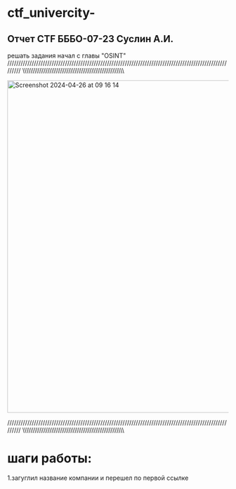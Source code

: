 # ctf_univercity-
## Отчет CTF БББО-07-23 Суслин А.И.

решать задания начал с главы "OSINT"
/////////////////////////////////////////////////////////////////////////////////////////////////////////
\\\\\\\\\\\\\\\\\\\\\\\\\\\\\\\\\\\\\\\\\\\\\\\\\\\\\\\\\\\\\\\\\\\\\\\\\\\\\\\\\\\\\\\\\\\\\\\\\\\\\\\\\

<img width="758" alt="Screenshot 2024-04-26 at 09 16 14" src="https://github.com/cvrseq/ctf_univercity-/assets/152638273/12209ef9-be76-44d9-8ca9-fc3a18301015">

/////////////////////////////////////////////////////////////////////////////////////////////////////////
\\\\\\\\\\\\\\\\\\\\\\\\\\\\\\\\\\\\\\\\\\\\\\\\\\\\\\\\\\\\\\\\\\\\\\\\\\\\\\\\\\\\\\\\\\\\\\\\\\\\\\\\\

# шаги работы:

1.загуглил название компании и перешел по первой ссылке 




